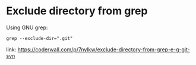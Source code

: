 # Exclude directory from grep

Using GNU grep:

```shell
grep --exclude-dir=".git"
```

link: https://coderwall.com/p/7nylkw/exclude-directory-from-grep-e-g-git-svn
